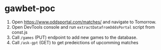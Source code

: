 # gawbet-poc


1. Open https://www.oddsportal.com/matches/ and navigate to Tomorrow.
2. Open DevTools console and run `extractDatafromOddsPortal` script from const.js
3. Call `/games` (PUT) endpoint to add new games to the database.
4. Call `/ask-gpt` (GET) to get predeictions of upcomming matches
